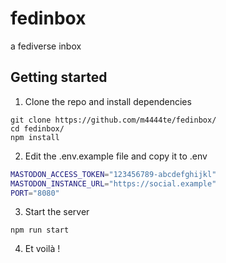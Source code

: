 # fedinbox
a fediverse inbox 

## Getting started

1. Clone the repo and install dependencies

```
git clone https://github.com/m4444te/fedinbox/
cd fedinbox/
npm install
```

2. Edit the .env.example file and copy it to .env

```bash
MASTODON_ACCESS_TOKEN="123456789-abcdefghijkl"
MASTODON_INSTANCE_URL="https://social.example"
PORT="8080"
```

3. Start the server

```
npm run start
```

4. Et voilà !
